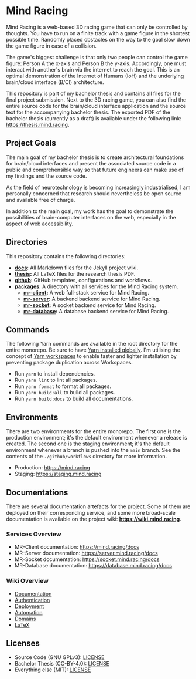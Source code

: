 # Mind Racing

Mind Racing is a web-based 3D racing game that can only be controlled by thoughts. You have to run on a finite track with a game figure in the shortest possible time. Randomly placed obstacles on the way to the goal slow down the game figure in case of a collision.

The game's biggest challenge is that only two people can control the game figure: Person A the x-axis and Person B the y-axis. Accordingly, one must interact with another's brain via the internet to reach the goal. This is an optimal demonstration of the Internet of Humans (IoH) and the underlying brain/cloud interface (B/CI) architecture.

This repository is part of my bachelor thesis and contains all files for the final project submission. Next to the 3D racing game, you can also find the entire source code for the brain/cloud interface application and the source text for the accompanying bachelor thesis. The exported PDF of the bachelor thesis (currently as a draft) is available under the following link: <https://thesis.mind.racing>.

## Project Goals

The main goal of my bachelor thesis is to create architectural foundations for brain/cloud interfaces and present the associated source code in a public and comprehensible way so that future engineers can make use of my findings and the source code.

As the field of neurotechnology is becoming increasingly industrialised, I am personally concerned that research should nevertheless be open source and available free of charge.

In addition to the main goal, my work has the goal to demonstrate the possibilities of brain-computer interfaces on the web, especially in the aspect of web accessibility.

## Directories

This repository contains the following directories:

- **[docs](/docs)**: All Markdown files for the Jekyll project wiki.
- **[thesis](/thesis):** All LaTeX files for the research thesis PDF.
- **[github](/.github)**: GitHub templates, configurations and workflows.
- **[packages](/packages)**: A directory with all services for the Mind Racing system.
  - **[mr-client](/packages/mr-client):** A web full-stack service for Mind Racing.
  - **[mr-server](/packages/mr-server):** A backend backend service for Mind Racing.
  - **[mr-socket](/packages/mr-socket):** A socket backend service for Mind Racing.
  - **[mr-database](/packages/mr-database):** A database backend service for Mind Racing.

## Commands

The following Yarn commands are available in the root directory for the entire monorepo. Be sure to have [Yarn installed globally](https://yarnpkg.com/getting-started/install). I'm utilising the concept of [Yarn workspaces](https://yarnpkg.com/features/workspaces) to enable faster and lighter installation by preventing package duplication across Workspaces.

- Run `yarn` to install dependencies.
- Run `yarn lint` to lint all packages.
- Run `yarn format` to format all packages.
- Run `yarn build:all` to build all packages.
- Run `yarn build:docs` to build all documentations.

## Environments

There are two environments for the entire monorepo. The first one is the production environment; it's the default environment whenever a release is created. The second one is the staging environment; it's the default environment whenever a branch is pushed into the `main` branch. See the contents of the `./github/workflows` directory for more information.

- Production: <https://mind.racing>
- Staging: <https://staging.mind.racing>

## Documentations

There are several documentation artefacts for the project. Some of them are deployed on their corresponding service, and some more broad-scale documentation is available on the project wiki: **<https://wiki.mind.racing>**.

### Services Overview

- MR-Client documentation: <https://mind.racing/docs>
- MR-Server documentation: <https://server.mind.racing/docs>
- MR-Socket documentation: <https://socket.mind.racing/docs>
- MR-Database documentation: <https://database.mind.racing/docs>

### Wiki Overview

- [Documentation](https://wiki.mind.racing/documentation)
- [Authentication](https://wiki.mind.racing/authentication)
- [Deployment](https://wiki.mind.racing/deployment)
- [Automation](https://wiki.mind.racing/automation)
- [Domains](https://wiki.mind.racing/domains)
- [LaTeX](https://wiki.mind.racing/latex)

## Licenses

- Source Code (GNU GPLv3): [LICENSE](/packages/LICENSE)
- Bachelor Thesis (CC-BY-4.0): [LICENSE](/thesis/LICENSE)
- Everything else (MIT): [LICENSE](LICENSE)
